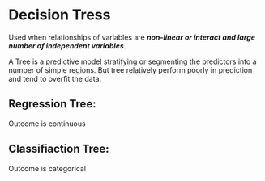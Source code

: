 # Decision Tress
Used when relationships of variables are ***non-linear or interact and large number of independent variables***.

A Tree is a predictive model stratifying or segmenting the predictors into a number of simple regions. But tree relatively perform poorly in prediction and tend to overfit the data.

## Regression Tree: 
Outcome is continuous

## Classifiaction Tree: 
Outcome is categorical
